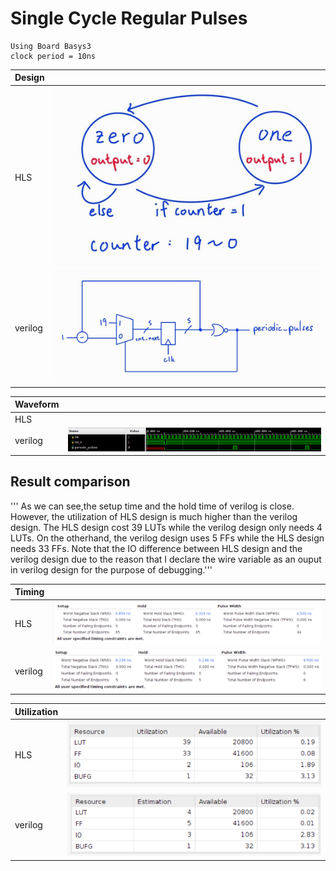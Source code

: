 # Single Cycle Regular Pulses

    Using Board Basys3
    clock period = 10ns

|Design||
|--|--|
|HLS|![Alt text](image-1.png)|
|verilog|![Alt text](image-5.png)|

|Waveform||
|--|--|
|HLS||
|verilog|![Alt text](image-8.png)|

## Result comparison

''' As we can see,the setup time and the hold time of verilog is close. However, the utilization of HLS design is much higher than the verilog design. The HLS design cost 39 LUTs while the verilog design only needs 4 LUTs. On the otherhand, the verilog design uses 5 FFs while the HLS design needs 33 FFs. Note that the IO difference between HLS design and the verilog design due to the reason that I declare the wire variable as an ouput in verilog design for the purpose of debugging.'''

|Timing  |        |
|--------|--------|
|HLS     |![Alt text](image-6.png)|
|verilog |![Alt text](image-3.png)|

|Utilization|                        |
|--         |--                      |
|HLS        |![Alt text](image.png)  |
|verilog    |![Alt text](image-2.png)|
